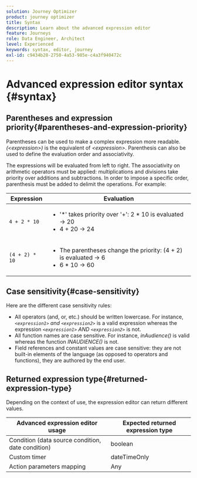 ```yaml
---
solution: Journey Optimizer
product: journey optimizer
title: Syntax
description: Learn about the advanced expression editor
feature: Journeys
role: Data Engineer, Architect
level: Experienced
keywords: syntax, editor, journey
exl-id: c9434b28-2750-4a53-985e-c4a3f940472c
---
```

# Advanced expression editor syntax {#syntax}

## Parentheses and expression priority{#parentheses-and-expression-priority}

Parentheses can be used to make a complex expression more readable. _(&lt;expression>)_ is the equivalent of _&lt;expression>_. Parenthesis can also be used to define the evaluation order and associativity.

The expressions will be evaluated from left to right. The associativity on arithmetic operators must be applied: multiplications and divisions take priority over additions and subtractions. In order to impose a specific order, parenthesis must be added to delimit the operations. For example:

<!--```5 + 2 * 10 = 25, and (5 + 2) * 10 = 70```-->

|Expression|Evaluation|
|--- |--- |
|`4 + 2 * 10`|<ul><li>'*' takes priority over '+': 2 * 10 is evaluated → 20</li><li>4 + 20 → 24</li></ul>|
|`(4 + 2) * 10`|<ul><li>The parentheses change the priority: (4 + 2) is evaluated → 6</li><li> 6 * 10 → 60</li></ul>|

## Case sensitivity{#case-sensitivity}

Here are the different case sensitivity rules:

* All operators (and, or, etc.) should be written lowercase. For instance, _`<expression1>` and `<expression2>`_ is a valid expression whereas the expression _`<expression1>` AND `<expression2>`_ is not.
* All function names are case sensitive. For instance, _inAudience()_ is valid whereas the function _INAUDIENCE()_ is not.
* Field references and constant values are case sensitive: they are not built-in elements of the language (as opposed to operators and functions), they are authored by the end user.

## Returned expression type{#returned-expression-type}

Depending on the context of use, the expression editor can return different values.

|Advanced expression editor usage|Expected returned expression type|
|--- |--- |
|Condition (data source condition, date condition)|boolean|
|Custom timer|dateTimeOnly|
|Action parameters mapping|Any|
